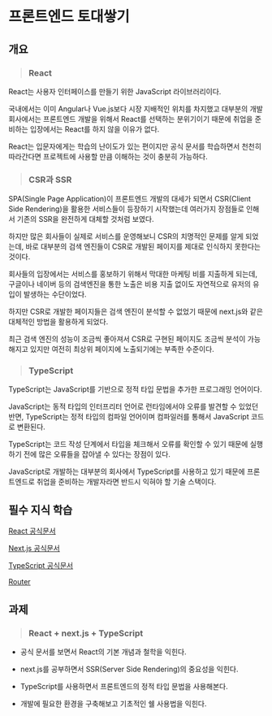 # 프론트엔드 토대쌓기

## 개요

> ### React

  React는 사용자 인터페이스를 만들기 위한 JavaScript 라이브러리이다.

  국내에서는 이미 Angular나 Vue.js보다 시장 지배적인 위치를 차지했고 대부분의 개발 회사에서는 프론트엔드 개발을 위해서 React를 선택하는 분위기이기 때문에 취업을 준비하는 입장에서는 React를 하지 않을 이유가 없다.

  React는 입문자에게는 학습의 난이도가 있는 편이지만 공식 문서를 학습하면서 천천히 따라간다면 프로젝트에 사용할 만큼 이해하는 것이 충분히 가능하다.

> ### CSR과 SSR

  SPA(Single Page Application)이 프론트엔드 개발의 대세가 되면서 CSR(Client Side Rendering)을 활용한 서비스들이 등장하기 시작했는데 여러가지 장점들로 인해서 기존의 SSR을 완전하게 대체할 것처럼 보였다.

  하지만 많은 회사들이 실제로 서비스를 운영해보니 CSR의 치명적인 문제를 알게 되었는데, 바로 대부분의 검색 엔진들이 CSR로 개발된 페이지를 제대로 인식하지 못한다는 것이다.

  회사들의 입장에서는 서비스를 홍보하기 위해서 막대한 마케팅 비를 지출하게 되는데, 구글이나 네이버 등의 검색엔진을 통한 노출은 비용 지출 없이도 자연적으로 유저의 유입이 발생하는 수단이었다.

  하지만 CSR로 개발한 페이지들은 검색 엔진이 분석할 수 없었기 때문에 next.js와 같은 대체적인 방법을 활용하게 되었다.

  최근 검색 엔진의 성능이 조금씩 좋아져서 CSR로 구현된 페이지도 조금씩 분석이 가능해지고 있지만 여전히 최상위 페이지에 노출되기에는 부족한 수준이다.

> ### TypeScript

  TypeScript는 JavaScript를 기반으로 정적 타입 문법을 추가한 프로그래밍 언어이다.

  JavaScript는 동적 타입의 인터프리터 언어로 런타임에서야 오류를 발견할 수 있었던 반면, TypeScript는 정적 타입의 컴파일 언어이며 컴파일러를 통해서 JavaScript 코드로 변환된다.

  TypeScript는 코드 작성 단계에서 타입을 체크해서 오류를 확인할 수 있기 때문에 실행하기 전에 많은 오류들을 잡아낼 수 있다는 장점이 있다.

  JavaScript로 개발하는 대부분의 회사에서 TypeScript를 사용하고 있기 때문에 프론트엔드로 취업을 준비하는 개발자라면 반드시 익혀야 할 기술 스택이다.
  
## 필수 지식 학습

  [React 공식문서](https://ko.reactjs.org/)

  [Next.js 공식문서](https://nextjs.org/)

  [TypeScript 공식문서](https://www.typescriptlang.org/)

  [Router](https://nextjs.org/docs/api-reference/next/router)

## 과제

> ### React + next.js + TypeScript

  - 공식 문서를 보면서 React의 기본 개념과 철학을 익힌다.

  - next.js를 공부하면서 SSR(Server Side Rendering)의 중요성을 익힌다.

  - TypeScript를 사용하면서 프론트엔드의 정적 타입 문법을 사용해본다.

  - 개발에 필요한 환경을 구축해보고 기초적인 쉘 사용법을 익힌다.
